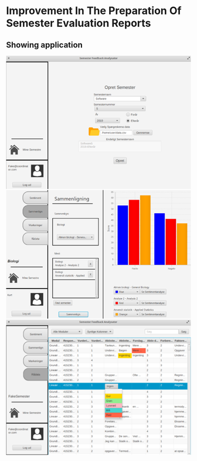 # Improvement In The Preparation Of Semester Evaluation Reports


## Showing application
![Recommendation](images/createSemester.png)
![Recommendation](images/compareModules.png)
![Recommendation](images/overviewRawdata.png)